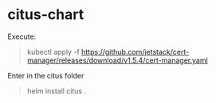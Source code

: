 # citus-chart
Execute:

> kubectl apply -f https://github.com/jetstack/cert-manager/releases/download/v1.5.4/cert-manager.yaml

Enter in the citus folder
> helm install citus .